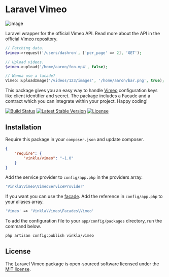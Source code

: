 Laravel Vimeo
=============
![image](https://raw.githubusercontent.com/vinkla/vinkla.github.io/master/images/vimeo-package.png)

Laravel wrapper for the official Vimeo API. Read more about the API in the official [Vimeo repository](https://github.com/vimeo/vimeo.php).

```php
// Fetching data.
$vimeo->request('/users/dashron', ['per_page' => 2], 'GET');

// Upload videos.
$vimeo->upload('/home/aaron/foo.mp4', false);

// Wanna use a facade?
Vimeo::uploadImage('/videos/123/images', '/home/aaron/bar.png', true);
```
This package gives you an easy way to handle [Vimeo](https://developer.vimeo.com/apps) configuration keys like client identifier and secret. The package includes a Facade and a contract which you can integrate within your project. Happy coding!

[![Build Status](https://img.shields.io/travis/vinkla/vimeo/master.svg?style=flat)](https://travis-ci.org/vinkla/vimeo)
[![Latest Stable Version](http://img.shields.io/packagist/v/vinkla/vimeo.svg?style=flat)](https://packagist.org/packages/vinkla/vimeo)
[![License](https://img.shields.io/packagist/l/vinkla/vimeo.svg?style=flat)](https://packagist.org/packages/vinkla/vimeo)

## Installation
Require this package in your `composer.json` and update composer.

```json
{
	"require": {
		"vinkla/vimeo": "~1.0"
	}
}
```

Add the service provider to ```config/app.php``` in the providers array.

```php
'Vinkla\Vimeo\VimeoServiceProvider'
```

If you want you can use the [facade](http://laravel.com/docs/4.2/facades). Add the reference in ```config/app.php``` to your aliases array.
```php
'Vimeo' => 'Vinkla\Vimeo\Facades\Vimeo'
```

To add the configuration file to your `app/config/packages` directory, run the command below.
```bash
php artisan config:publish vinkla/vimeo
```

## License

The Laravel Vimeo package is open-sourced software licensed under the [MIT license](http://opensource.org/licenses/MIT).
